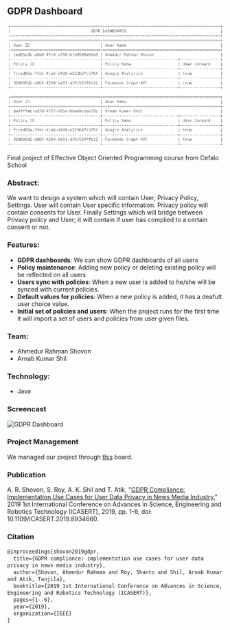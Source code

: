 ## GDPR Dashboard
![GDPR Dashboard demo](screenshot/GDPR_DASHBOARD.png)

Final project of Effective Object Oriented Programming course from Cefalo School

### Abstract:
We want to design a system which will contain User, Privacy Policy, Settings. User will contain User specific information.
Privacy policy will contain consents for User.
Finally Settings which will bridge between Privacy policy and User; it will contain if user has complied to a certain consent or not.

### Features:
- **GDPR dashboards**: We can show GDPR dashboards of all users
- **Policy maintenance**: Adding new policy or deleting existing policy will be reflected on all users
- **Users sync with policies**: When a new user is added to he/she will be synced with current policies.
- **Default values for policies**: When a new policy is added, it has a deafult user choice value.
- **Initial set of policies and users**: When the project runs for the first time it will import a set of users and policies from user given files.

### Team:
- Ahmedur Rahman Shovon
- Arnab Kumar Shil

### Technology:
- Java

### Screencast
![GDPR Dashboard](https://github.com/ruddra/blog-images/raw/master/gdpr.gif)

### Project Management
We managed our project through [this](https://github.com/arsho/GDPRDashboard/projects/1) board.


### Publication
A. R. Shovon, S. Roy, A. K. Shil and T. Atik, "[GDPR Compliance: Implementation Use Cases for User Data Privacy in News Media Industry](https://ieeexplore.ieee.org/document/8934660)," 2019 1st International Conference on Advances in Science, Engineering and Robotics Technology (ICASERT), 2019, pp. 1-6, doi: 10.1109/ICASERT.2019.8934660.


### Citation

```
@inproceedings{shovon2019gdpr,
  title={GDPR compliance: implementation use cases for user data privacy in news media industry},
  author={Shovon, Ahmedur Rahman and Roy, Shanto and Shil, Arnab Kumar and Atik, Tanjila},
  booktitle={2019 1st International Conference on Advances in Science, Engineering and Robotics Technology (ICASERT)},
  pages={1--6},
  year={2019},
  organization={IEEE}
}
```
